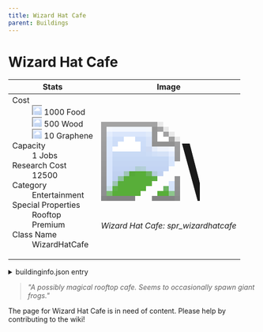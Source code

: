 ```yaml
---
title: Wizard Hat Cafe
parent: Buildings
---
```

# Wizard Hat Cafe

[//]: # (Pre-generated content)
<table><thead><tr><th>Stats</th><th>Image</th></tr></thead><tbody><tr><td><dl><dt>Cost</dt><dd><div class="resource-icon"><img style="object-position: -1009px -533px;" src="https://tfe2-wiki.github.io/assets/sprites.png"></div> 1000 Food<br><div class="resource-icon"><img style="object-position: -637px -751px;" src="https://tfe2-wiki.github.io/assets/sprites.png"></div> 500 Wood<br><div class="resource-icon"><img style="object-position: -1009px -547px;" src="https://tfe2-wiki.github.io/assets/sprites.png"></div> 10 Graphene</dd><dt>Capacity</dt><dd>1 Jobs</dd><dt>Research Cost</dt><dd>12500</dd><dt>Category</dt><dd>Entertainment</dd><dt>Special Properties</dt><dd>Rooftop<br>Premium</dd><dt>Class Name</dt><dd>WizardHatCafe</dd></dl></td><td><style>.building-image {width: 200px;height: 200px;overflow: hidden;position: relative;}.building-image img {image-rendering: pixelated;object-fit: none;transform: scale(10);transform-origin: left top;position: absolute;left: 0;top: 0;}.resource-image {width: 200px;height: 200px;overflow: hidden;position: relative;}.resource-image img {image-rendering: pixelated;object-fit: none;transform: scale(20);transform-origin: left top;position: absolute;left: 0;top: 0;}.building-icon {width: 20px;height: 20px;overflow: hidden;position: relative;display: inline-block;}.building-icon img {image-rendering: pixelated;object-fit: none;transform: scale(1);transform-origin: left top;position: absolute;left: 0;top: 0;}.resource-icon {width: 20px;height: 20px;overflow: hidden;position: relative;display: inline-block;}.resource-icon img {image-rendering: pixelated;object-fit: none;transform: scale(2);transform-origin: left top;position: absolute;left: 0;top: 0;}</style><div class="building-image"><img style="object-position: -526px -985px;" src="https://tfe2-wiki.github.io/assets/sprites.png" alt="Wizard Hat Cafe Back"><img style="object-position: -504px -985px;" src="https://tfe2-wiki.github.io/assets/sprites.png" alt="Wizard Hat Cafe"></div><i>Wizard Hat Cafe: spr_wizardhatcafe</i></td></tr></tbody></table><details><summary>buildinginfo.json entry</summary>```json{  "className": "WizardHatCafe",  "food": 1000,  "wood": 500,  "stone": 0,  "machineParts": 0,  "knowledge": 12500,  "graphene": 10,  "category": "Entertainment",  "unlockedByDefault": false,  "specialInfo": [    "Rooftop",    "Premium"  ],  "jobs": 1}```</details><blockquote><i>"A possibly magical rooftop cafe. Seems to occasionally spawn giant frogs."</i></blockquote>

The page for Wizard Hat Cafe is in need of content. Please help by contributing to the wiki!
